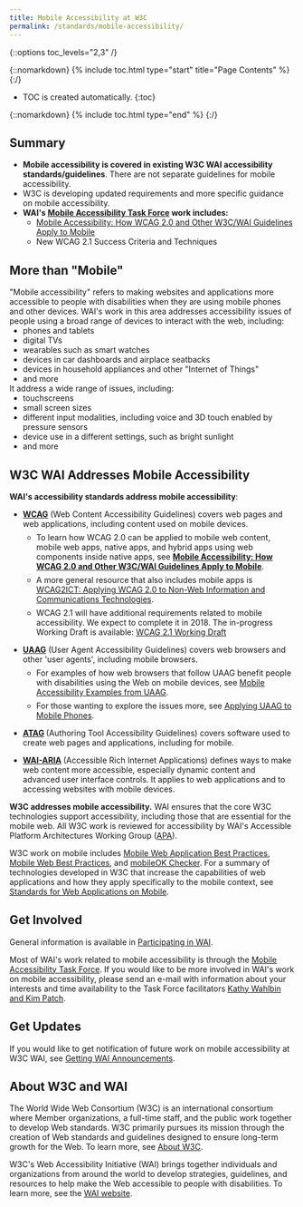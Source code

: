 ```yaml
---
title: Mobile Accessibility at W3C
permalink: /standards/mobile-accessibility/
---
```


{::options toc_levels="2,3" /}

{::nomarkdown}
{% include toc.html type="start" title="Page Contents" %}
{:/}

-   TOC is created automatically.
{:toc}

{::nomarkdown}
{% include toc.html type="end" %}
{:/}

  <h2 id="summary">Summary</h2>
  <ul>
    <li><strong>Mobile accessibility is covered in existing W3C WAI accessibility standards/guidelines</strong>. There are not separate guidelines for mobile accessibility.</li>
    <li>W3C is developing updated requirements and more specific  guidance on mobile accessibility.</li>
    <!-- when Intro is dome, point to that -->
    <li><strong>WAI's <a href="https://www.w3.org/WAI/GL/mobile-a11y-tf/">Mobile Accessibility Task Force</a> work includes:</strong>
      <ul>
        <li><a href="http://www.w3.org/TR/mobile-accessibility-mapping/">Mobile Accessibility: How WCAG 2.0 and Other W3C/WAI Guidelines Apply to Mobile</a></li>
        <li>New WCAG 2.1 Success Criteria and Techniques</li>
      </ul>
    </li>
  </ul>
  <h2><a shape="rect" id="intro" name="intro"></a>More than &quot;Mobile&quot;</h2>
  <p style="padding-bottom: 0; margin-bottom: 0">&quot;Mobile accessibility&quot; refers to making websites and applications more accessible to people with disabilities when they are using mobile phones and other devices. WAI's work in this area addresses accessibility issues of people using a broad range of devices to interact with the web, including:</p>
  <ul style="padding-top: 0; margin-top: 0; padding-bottom: 0; margin-bottom: 0">
    <li>phones and tablets</li>
    <li>digital TVs</li>
    <li>wearables such as smart watches</li>
    <li>devices in car dashboards and airplace seatbacks</li>
    <li>devices in household appliances and other &quot;Internet of Things&quot;</li>
    <li>and more</li>
  </ul>
  <p style="padding-top: 0; margin-top: 0; padding-bottom: 0; margin-bottom: 0">It address a wide range of issues, including:</p>
  <ul style="padding-top: 0; margin-top: 0">
    <li>touchscreens</li>
    <li>small screen sizes</li>
    <li>different input modalities, including voice and 3D touch enabled by pressure sensors</li>
    <li>device use in a different settings, such as bright sunlight</li>
    <li>and more</li>
  </ul>
  <h2><a shape="rect" id="covered" name="covered"></a>W3C WAI Addresses Mobile Accessibility</h2>
  <p class="listintro"><strong>WAI's accessibility standards address mobile accessibility</strong>:</p>
  <ul class="listafterpul">
    <li><strong><a shape="rect" href="http://www.w3.org/WAI/intro/wcag.php">WCAG</a></strong> (Web Content Accessibility Guidelines) covers web pages and web applications, including content used on mobile devices.
      <ul>
        <li style="padding-top: 0.5em">To learn how WCAG 2.0 can be applied to mobile web content, mobile web apps, native apps, and hybrid apps using web components inside native apps, see <a href="http://www.w3.org/TR/mobile-accessibility-mapping/"><strong>Mobile Accessibility: How WCAG 2.0 and Other W3C/WAI Guidelines Apply to Mobile</strong></a>.</li>
        <li style="padding-top: 0.5em">A more general resource that also includes mobile apps is <a href="http://www.w3.org/TR/wcag2ict/" shape="rect">WCAG2ICT: Applying WCAG 2.0 to Non-Web Information and Communications Technologies</a>.</li>
        <li style="padding-top: 0.5em">WCAG 2.1 will have additional requirements related to mobile accessibility. We expect to complete it in 2018. The in-progress Working Draft is available: <a href="https://www.w3.org/TR/WCAG21/">WCAG 2.1 Working Draft</a></li>
        <!-- point to a list of new requirements related to mobile? -->
      </ul>
    </li>
    <li style="padding-top: 1em"><strong><a shape="rect" href="http://www.w3.org/WAI/intro/uaag.php">UAAG</a></strong> (User Agent Accessibility Guidelines) covers web browsers and other 'user agents', including mobile browsers.
      <ul>
        <li style="padding-top: 0.5em">For examples of how web browsers that follow UAAG benefit people with disabilities using the Web on mobile devices, see <a href="http://www.w3.org/TR/IMPLEMENTING-UAAG20/mobile">Mobile Accessibility Examples from UAAG</a>.</li>
        <li style="padding-top: 0.5em">For those wanting to explore the issues more, see <a href="http://www.w3.org/WAI/UA/work/wiki/Applying_UAAG_to_Mobile_Phones">Applying UAAG to Mobile Phones</a>.</li>
      </ul>
    </li>
    <li style="padding-top: 1em"><strong><a shape="rect" href="http://www.w3.org/WAI/intro/atag.php">ATAG</a> </strong>(Authoring Tool Accessibility Guidelines) covers software
      used to create web pages and applications, including for mobile.</li>
    <li style="padding-top: 1em"><strong><a shape="rect" href="http://www.w3.org/WAI/intro/aria.php">WAI-ARIA</a> </strong>(Accessible Rich Internet Applications) defines ways to make web content more accessible, especially dynamic content and advanced user interface controls. It applies to web applications and to accessing websites with mobile devices.</li>
  </ul>
  <p><strong>W3C addresses mobile accessibility.</strong> WAI ensures that the core W3C technologies support accessibility, including those that are essential for the mobile web. All W3C work is reviewed for accessibility by WAI's Accessible Platform Architectures Working Group (<a href="https://www.w3.org/WAI/APA/">APA</a>).</p>
  <p class="listintro">W3C work on mobile includes <a shape="rect" href="http://www.w3.org/TR/mwabp/">Mobile Web Application Best Practices</a>, <a shape="rect" href="http://www.w3.org/TR/mobile-bp/">Mobile Web Best Practices</a>, and <a shape="rect" href="http://validator.w3.org/mobile/">mobileOK
    Checker</a>. For a summary of technologies developed in W3C that increase the capabilities of web applications and how they apply specifically to the mobile context, see <a shape="rect" href="http://www.w3.org/Mobile/mobile-web-app-state/">Standards for Web Applications on Mobile</a>.</p>
  <h2><a shape="rect" id="involved" name="involved"></a>Get Involved</h2>
  <p>General information is available in <a href="https://www.w3.org/WAI/participation">Participating in WAI</a>.</p>
  <p>Most of WAI's work related to mobile accessibility is through the <a href="https://www.w3.org/WAI/GL/mobile-a11y-tf/">Mobile Accessibility Task Force</a>. If you would like to be more involved in WAI's work on mobile accessibility, please send an e-mail with information about your interests
    and time availability to the Task Force facilitators <a href="mailto:kathy@interactiveaccessibility.com,Kim@redstartsystems.com?cc=wai@w3.org,shadi@w3.org&amp;subject=Mobile%20Accessibility%20Task%20Force%20Enquiry">Kathy Wahlbin and Kim Patch</a>.</p>
  <h2><a shape="rect" id="updates" name="updates"></a>Get Updates</h2>
  <p>If you would like to get notification of future work on mobile accessibility at W3C WAI, see <a shape="rect" href="http://www.w3.org/WAI/about/announcements">Getting WAI Announcements</a>.</p>
  <!--  <h2><a shape="rect" id="overlap" name="overlap"></a>Mobile and
    Accessibility Overlap</h2>
  <p class="listintro">Most of this page addresses people with disabilities
    using mobile devices. We also have related resources that address
    situations such as: a web development project wants to make their
    websites and web applications work better for <i>all mobile users
    (including those without disabilities)</i> <strong>and also</strong> work better for <i>users with disabilities using &quot;traditional&quot;
    computers</i>.</p>
  <ul class="listafterpul">
    <li><a shape="rect" href="http://www.w3.org/WAI/mobile/overlap.html"><strong>Web
      Content Accessibility and Mobile Web</strong>: Making a Web Site
      Accessible Both for People with Disabilities and for Mobile Devices</a> introduces the significant overlap between making a website accessible
      for a mobile device and for people with disabilities. Provides a brief
      overview that is <em>useful for the <a shape="rect" href="http://www.w3.org/WAI/bcase/">business
      case</a></em>.</li>
    <li><a shape="rect" href="http://www.w3.org/WAI/mobile/experiences"><strong>Shared
      Web Experiences: Barriers Common to Mobile Device Users and People
      with Disabilities</strong></a> provides examples of barriers that
      people with disabilities and people using mobile devices experience
      when interacting with web content. It is organized by the principles
      perceivable, operable, understandable, and robust, and includes links
      to the relevant sections of MWBP (Mobile Web Best Practices) and WCAG
      (Web Content Accessibility Guidelines).</li>
    <li><a shape="rect" href="http://www.w3.org/TR/mwbp-wcag/">Relationship
      between Mobile Web Best Practices (MWBP) and Web Content
      Accessibility Guidelines (WCAG)</a> provides guidance for people who
      are familiar with MWBP and want to know how it relates to WCAG, or are
      familiar with WCAG and want to know how it relates to MWBP.</li>
  </ul>
  -->
  <h2><a shape="rect" id="about" name="about"></a>About W3C and WAI</h2>
  <p>The World Wide Web Consortium (W3C) is an international consortium where Member organizations, a full-time staff, and the public work
    together to develop Web standards. W3C primarily pursues its mission through the creation of Web standards and guidelines designed to ensure
    long-term growth for the Web. To learn more, see <a shape="rect" href="http://www.w3.org/Consortium/">About W3C</a>.</p>
  <p>W3C's Web Accessibility Initiative (WAI) brings together individuals and organizations from around the world to develop strategies,
    guidelines, and resources to help make the Web accessible to people with disabilities. To learn more, see the <a shape="rect" href="http://www.w3.org/WAI/">WAI website</a>.</p>
